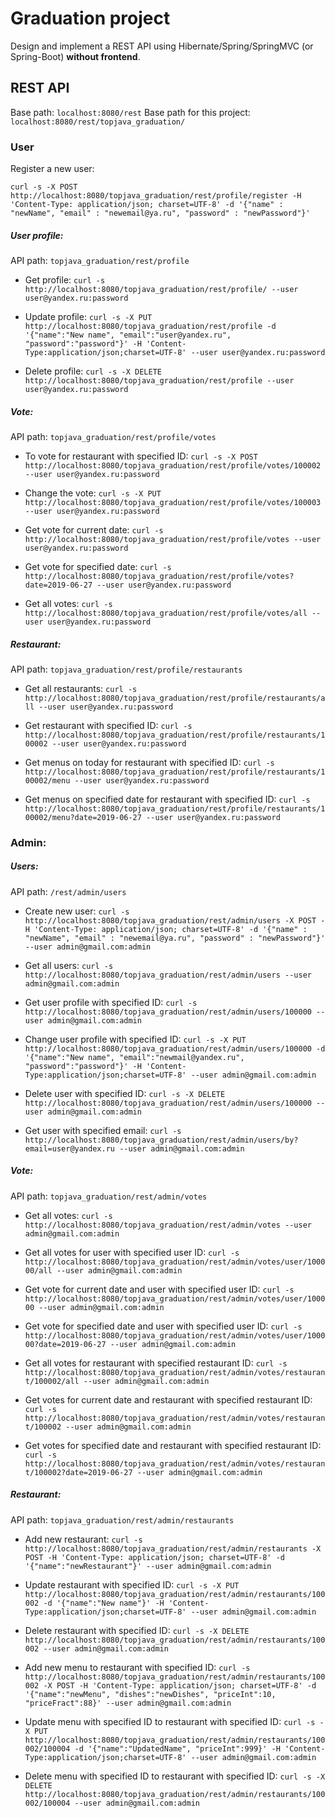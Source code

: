 # Graduation project
Design and implement a REST API using Hibernate/Spring/SpringMVC (or Spring-Boot) **without frontend**.

## REST API
Base path: `localhost:8080/rest`
Base path for this project: `localhost:8080/rest/topjava_graduation/`

### User
Register a new user: 

`curl -s -X POST http://localhost:8080/topjava_graduation/rest/profile/register -H 'Content-Type: application/json; charset=UTF-8' -d '{"name" : "newName", "email" : "newemail@ya.ru", "password" : "newPassword"}'`

##### User profile:
API path: `topjava_graduation/rest/profile`

* Get profile:
`curl -s http://localhost:8080/topjava_graduation/rest/profile/ --user user@yandex.ru:password`

* Update profile:
`curl -s -X PUT http://localhost:8080/topjava_graduation/rest/profile -d '{"name":"New name", "email":"user@yandex.ru", "password":"password"}' -H 'Content-Type:application/json;charset=UTF-8' --user user@yandex.ru:password`

* Delete profile: `curl -s -X DELETE http://localhost:8080/topjava_graduation/rest/profile --user user@yandex.ru:password`

##### Vote:
API path: `topjava_graduation/rest/profile/votes`

* To vote for restaurant with specified ID:
`curl -s -X POST http://localhost:8080/topjava_graduation/rest/profile/votes/100002 --user user@yandex.ru:password`

* Change the vote:
`curl -s -X PUT http://localhost:8080/topjava_graduation/rest/profile/votes/100003 --user user@yandex.ru:password`

* Get vote for current date:
`curl -s http://localhost:8080/topjava_graduation/rest/profile/votes --user user@yandex.ru:password`

* Get vote for specified date:
`curl -s http://localhost:8080/topjava_graduation/rest/profile/votes?date=2019-06-27 --user user@yandex.ru:password`

* Get all votes:
`curl -s http://localhost:8080/topjava_graduation/rest/profile/votes/all --user user@yandex.ru:password`

##### Restaurant:
API path: `topjava_graduation/rest/profile/restaurants`

* Get all restaurants:
`curl -s http://localhost:8080/topjava_graduation/rest/profile/restaurants/all --user user@yandex.ru:password`

* Get restaurant with specified ID:
`curl -s http://localhost:8080/topjava_graduation/rest/profile/restaurants/100002 --user user@yandex.ru:password`

* Get menus on today for restaurant with specified ID:
`curl -s http://localhost:8080/topjava_graduation/rest/profile/restaurants/100002/menu --user user@yandex.ru:password`

* Get menus on specified date for restaurant with specified ID:
`curl -s http://localhost:8080/topjava_graduation/rest/profile/restaurants/100002/menu?date=2019-06-27 --user user@yandex.ru:password`

### Admin:

##### Users:
API path: `/rest/admin/users`

* Create new user:
`curl -s http://localhost:8080/topjava_graduation/rest/admin/users -X POST -H 'Content-Type: application/json; charset=UTF-8' -d '{"name" : "newName", "email" : "newemail@ya.ru", "password" : "newPassword"}' --user admin@gmail.com:admin`

* Get all users:
`curl -s http://localhost:8080/topjava_graduation/rest/admin/users --user admin@gmail.com:admin`

* Get user profile with specified ID:
`curl -s http://localhost:8080/topjava_graduation/rest/admin/users/100000 --user admin@gmail.com:admin`

* Change user profile with specified ID:
`curl -s -X PUT http://localhost:8080/topjava_graduation/rest/admin/users/100000 -d '{"name":"New name", "email":"newmail@yandex.ru", "password":"password"}' -H 'Content-Type:application/json;charset=UTF-8' --user admin@gmail.com:admin`

* Delete user with specified ID:
`curl -s -X DELETE http://localhost:8080/topjava_graduation/rest/admin/users/100000 --user admin@gmail.com:admin`

* Get user with specified email:
`curl -s http://localhost:8080/topjava_graduation/rest/admin/users/by?email=user@yandex.ru --user admin@gmail.com:admin`

##### Vote:
API path: `topjava_graduation/rest/admin/votes`

* Get all votes:
`curl -s http://localhost:8080/topjava_graduation/rest/admin/votes --user admin@gmail.com:admin`

* Get all votes for user with specified user ID:
`curl -s http://localhost:8080/topjava_graduation/rest/admin/votes/user/100000/all --user admin@gmail.com:admin`

* Get vote for current date and user with specified user ID:
`curl -s http://localhost:8080/topjava_graduation/rest/admin/votes/user/100000 --user admin@gmail.com:admin`

* Get vote for specified date and user with specified user ID:
`curl -s http://localhost:8080/topjava_graduation/rest/admin/votes/user/100000?date=2019-06-27 --user admin@gmail.com:admin`

* Get all votes for restaurant with specified restaurant ID:
`curl -s http://localhost:8080/topjava_graduation/rest/admin/votes/restaurant/100002/all --user admin@gmail.com:admin`

* Get votes for current date and restaurant with specified restaurant ID:
`curl -s http://localhost:8080/topjava_graduation/rest/admin/votes/restaurant/100002 --user admin@gmail.com:admin`

* Get votes for specified date and restaurant with specified restaurant ID:
`curl -s http://localhost:8080/topjava_graduation/rest/admin/votes/restaurant/100002?date=2019-06-27 --user admin@gmail.com:admin`

##### Restaurant:
API path: `topjava_graduation/rest/admin/restaurants`

* Add new restaurant:
`curl -s http://localhost:8080/topjava_graduation/rest/admin/restaurants -X POST -H 'Content-Type: application/json; charset=UTF-8' -d '{"name":"newRestaurant"}' --user admin@gmail.com:admin`

* Update restaurant with specified ID:
`curl -s -X PUT http://localhost:8080/topjava_graduation/rest/admin/restaurants/100002 -d '{"name":"New name"}' -H 'Content-Type:application/json;charset=UTF-8' --user admin@gmail.com:admin`

* Delete restaurant with specified ID:
`curl -s -X DELETE http://localhost:8080/topjava_graduation/rest/admin/restaurants/100002 --user admin@gmail.com:admin`

* Add new menu to restaurant with specified ID:
`curl -s http://localhost:8080/topjava_graduation/rest/admin/restaurants/100002 -X POST -H 'Content-Type: application/json; charset=UTF-8' -d '{"name":"newMenu", "dishes":"newDishes", "priceInt":10, "priceFract":88}' --user admin@gmail.com:admin`

* Update menu with specified ID to restaurant with specified ID:
`curl -s -X PUT http://localhost:8080/topjava_graduation/rest/admin/restaurants/100002/100004 -d '{"name":"UpdatedName", "priceInt":999}' -H 'Content-Type:application/json;charset=UTF-8' --user admin@gmail.com:admin`

* Delete menu with specified ID to restaurant with specified ID:
`curl -s -X DELETE http://localhost:8080/topjava_graduation/rest/admin/restaurants/100002/100004 --user admin@gmail.com:admin`